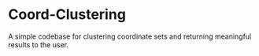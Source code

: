 # Coord-Clustering
A simple codebase for clustering coordinate sets and returning meaningful results to the user.
